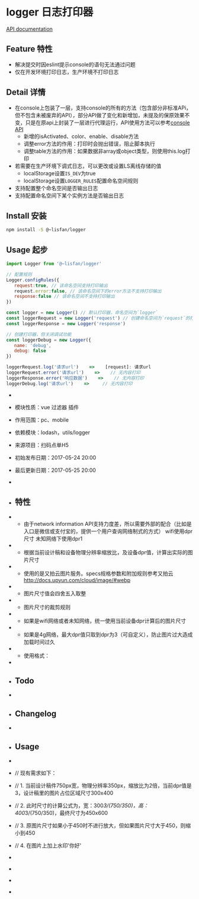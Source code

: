 # logger 日志打印器

[API documentation](https://lisfan.github.io/logger/)

## Feature 特性

- 解决提交时因eslint提示console的语句无法通过问题
- 仅在开发环境打印日志，生产环境不打印日志

## Detail 详情

- 在console上包装了一层，支持console的所有的方法（包含部分非标准APi，但不包含未被废弃的API），部分API做了变化和新增加，未提及的保原效果不变，只是在原api上封装了一层进行代理运行，API使用方法可以参考[console API](https://developer.mozilla.org/en-US/docs/Web/API/Console/group)
  - 新增的isActivated、color、enable、disable方法
  - 调整error方法的作用：打印时会抛出错误，阻止脚本执行
  - 调整table方法的作用：如果数据非array或object类型，则使用this.log打印
- 若需要在生产环境下调式日志，可以更改或设置LS离线存储的值
   - localStorage设置`IS_DEV`为true
   - localStorage设置`LOGGER_RULES`配置命名空间规则
- 支持配置整个命名空间是否输出日志
- 支持配置命名空间下某个实例方法是否输出日志

## Install 安装

```bash
npm install -S @~lisfan/logger
```

## Usage 起步

``` js
import Logger from '@~lisfan/logger'

// 配置规则
Logger.configRules({
   request:true, // 该命名空间支持打印输出
   request.error:false, // 该命名空间下的error方法不支持打印输出
   response:false // 该命名空间不支持打印输出
})

const logger = new Logger() // 默认打印器，命名空间为`logger`
const loggerRequest = new Logger('request') // 创建命名空间为`request`的打印器
const loggerResponse = new Logger('response')

// 创建打印器，但关闭调试功能
const loggerDebug = new Logger({
   name: 'debug',
   debug: false
})

loggerRequest.log('请求url')    =>    [request]: 请求url
loggerRequest.error('请求url')    =>    // 无内容打印
loggerResponse.error('响应数据')    =>    // 无内容打印
loggerDebug.log('请求url')    =>     // 无内容打印
```


 *
 * 模块性质：vue 过滤器 插件
 * 作用范围：pc、mobile
 * 依赖模块：lodash，utils/logger
 * 来源项目：扫码点单H5
 * 初始发布日期：2017-05-24 20:00
 * 最后更新日期：2017-05-25 20:00
 *
 * ## 特性

 * - 由于network information API支持力度差，所以需要外部的配合（比如是入口是微信或支付宝的，提供一个用户查询网络制式的方式）
 wifi使用dpr尺寸
 未知网络下使用dpr1
 * - 根据当前设计稿和设备物理分辨率缩放比，及设备dpr值，计算出实际的图片尺寸
 * - 使用的是又拍云图片服务。specs规格参数和附加规则参考又拍云 http://docs.upyun.com/cloud/image/#webp
 * - 图片尺寸值会四舍五入取整
 * - 图片尺寸的裁剪规则
 *   - 如果是wifi网络或者未知网络，统一使用当前设备dpr计算后的图片尺寸
 *   - 如果是4g网络，最大dpr值只取到dpr为3（可自定义），防止图片过大造成加载时间过久
 * - 使用格式： <img :src="图片地址 | image-size(size,[specs = 'both'],[rule])" />
 *
 * ## Todo
 *
 * ## Changelog
 *
 * ## Usage
 *
 * // 现有需求如下：
 * // 1. 当前设计稿件750px宽，物理分辨率350px，缩放比为2倍，当前dpr值是3，设计稿里的图片占位区域尺寸300x400
 * // 2. 此时尺寸的计算公式为，宽：300*3/(750/350)，高：400*3/(750/350)，最终尺寸为450x600
 * // 3. 原图片尺寸如果小于450时不进行放大，但如果图片尺寸大于450，则缩小到450
 * // 4. 在图片上加上水印'你好'
 *
 * ```html
 *  <img :image-src="coverUrl | image-size('300x300','fwfh','/watermark/text/5L2g5aW977yB')" />
 * ```